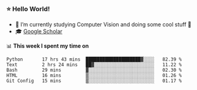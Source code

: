 ### ⭐️ Hello World!

<!--
**hologerry/hologerry** is a ✨ _special_ ✨ repository because its `README.md` (this file) appears on your GitHub profile.

Here are some ideas to get you started:

- 🔭 I’m currently working and studying on Computer Vision
- 🌱 I’m currently learning at Peking University
- 💬 Ask me about 
- 📫 How to reach me: E-mail
- 😄 Pronouns: he/his
- ⚡ Fun fact: Music is the Power
-->


- 🔭 I’m currently studying Computer Vision and doing some cool stuff 🤖
- 🎓 [Google Scholar](https://scholar.google.com/citations?user=3ykqW9wAAAAJ&hl=en)


📊 **This week I spent my time on**

<!--START_SECTION:waka-->
```text
Python       17 hrs 43 mins  ████████████████████▓░░░░   82.39 % 
Text         2 hrs 24 mins   ██▓░░░░░░░░░░░░░░░░░░░░░░   11.22 % 
Bash         29 mins         ▓░░░░░░░░░░░░░░░░░░░░░░░░   02.30 % 
HTML         16 mins         ▒░░░░░░░░░░░░░░░░░░░░░░░░   01.26 % 
Git Config   15 mins         ▒░░░░░░░░░░░░░░░░░░░░░░░░   01.17 % 
```
<!--END_SECTION:waka-->
